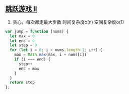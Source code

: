## [跳跃游戏 II](https://leetcode-cn.com/problems/jump-game-ii/)

1. 贪心，每次都走最大步数 时间复杂度o(n) 空间复杂度o(1)
```js
var jump = function (nums) {
  let max = 0
  let end = 0
  let step = 0
  for (let i = 0; i < nums.length-1; i++) {
    max = Math.max(max, i + nums[i])
    if (i === end) {
      step++
      end = max
    }
  }
  return step
};
```
